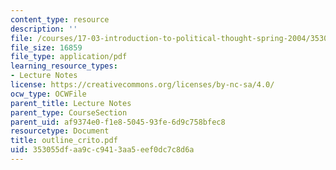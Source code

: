 ```yaml
---
content_type: resource
description: ''
file: /courses/17-03-introduction-to-political-thought-spring-2004/353055dfaa9cc9413aa5eef0dc7c8d6a_outline_crito.pdf
file_size: 16859
file_type: application/pdf
learning_resource_types:
- Lecture Notes
license: https://creativecommons.org/licenses/by-nc-sa/4.0/
ocw_type: OCWFile
parent_title: Lecture Notes
parent_type: CourseSection
parent_uid: af9374e0-f1e8-5045-93fe-6d9c758bfec8
resourcetype: Document
title: outline_crito.pdf
uid: 353055df-aa9c-c941-3aa5-eef0dc7c8d6a
---
```

